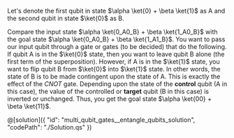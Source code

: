 Let's denote the first qubit in state $\alpha \ket{0} + \beta \ket{1}$ as A and the second qubit in state $\ket{0}$ as B.

Compare the input state $\alpha \ket{0_A0_B} + \beta \ket{1_A0_B}$ with the goal state $\alpha \ket{0_A0_B} + \beta \ket{1_A1_B}$. 
You want to pass our input qubit through a gate or gates (to be decided) that do the following. If qubit A is in the $\ket{0}$ state, then you want to leave qubit B alone (the first term of the superposition). 
However, if A is in the $\ket{1}$ state, you want to flip qubit B from $\ket{0}$ into $\ket{1}$ state. In other words, the state of B is to be made contingent upon the state of A. 
This is exactly the effect of the $CNOT$ gate. Depending upon the state of the **control** qubit (A in this case), the value of the controlled or **target** qubit (B in this case) is inverted or unchanged. Thus, you get the goal state $\alpha \ket{00} + \beta \ket{11}$.  

@[solution]({
    "id": "multi_qubit_gates__entangle_qubits_solution",
    "codePath": "./Solution.qs"
})
